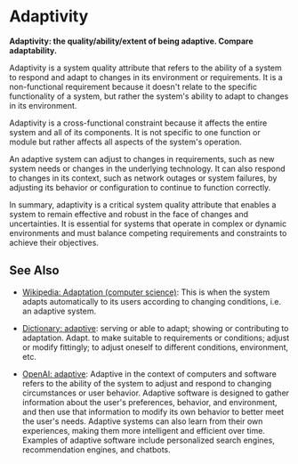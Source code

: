 # Adaptivity

**Adaptivity: the quality/ability/extent of being adaptive. Compare adaptability.**

<span data-chatgpt-prompt="explain adaptivity (system quality attribute, cross-functional constraint, non-functional requirement\)">

Adaptivity is a system quality attribute that refers to the ability of a system to respond and adapt to changes in its environment or requirements. It is a non-functional requirement because it doesn't relate to the specific functionality of a system, but rather the system's ability to adapt to changes in its environment. 

Adaptivity is a cross-functional constraint because it affects the entire system and all of its components. It is not specific to one function or module but rather affects all aspects of the system's operation. 

An adaptive system can adjust to changes in requirements, such as new system needs or changes in the underlying technology. It can also respond to changes in its context, such as network outages or system failures, by adjusting its behavior or configuration to continue to function correctly. 

In summary, adaptivity is a critical system quality attribute that enables a system to remain effective and robust in the face of changes and uncertainties. It is essential for systems that operate in complex or dynamic environments and must balance competing requirements and constraints to achieve their objectives.

</span>

## See Also

* [Wikipedia: Adaptation (computer science)](https://wikipedia.org/wiki/Adaptation_(computer_science)): This is when the system adapts automatically to its users according to changing conditions, i.e. an adaptive system.

* [Dictionary: adaptive](https://www.dictionary.com/browse/adaptive): serving or able to adapt; showing or contributing to adaptation. Adapt. to make suitable to requirements or conditions; adjust or modify fittingly; to adjust oneself to different conditions, environment, etc.

* [OpenAI: adaptive](https:://openai.com): <span data-chatgpt-prompt="define adaptive (computers and software)">Adaptive in the context of computers and software refers to the ability of the system to adjust and respond to changing circumstances or user behavior. Adaptive software is designed to gather information about the user's preferences, behavior, and environment, and then use that information to modify its own behavior to better meet the user's needs. Adaptive systems can also learn from their own experiences, making them more intelligent and efficient over time. Examples of adaptive software include personalized search engines, recommendation engines, and chatbots.</span>

